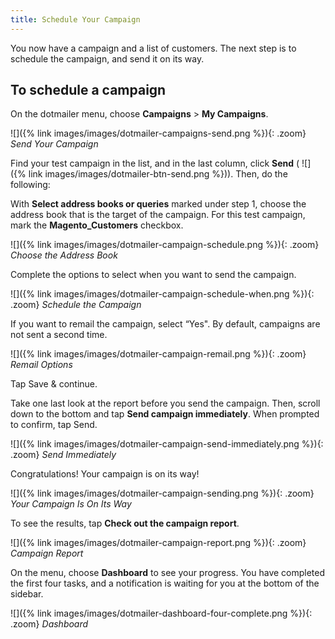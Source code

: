 ```yaml
---
title: Schedule Your Campaign
---
```


You now have a campaign and a list of customers. The next step is to schedule the campaign, and send it on its way.

## To schedule a campaign

On the dotmailer menu, choose **Campaigns** > **My Campaigns**.

![]({% link images/images/dotmailer-campaigns-send.png %}){: .zoom}
*Send Your Campaign*

Find your test campaign in the list, and in the last column, click **Send** ( ![]({% link images/images/dotmailer-btn-send.png %})). Then, do the following:

With **Select address books or queries** marked under step 1, choose the address book that is the target of the campaign. For this test campaign, mark the **Magento_Customers** checkbox.

![]({% link images/images/dotmailer-campaign-schedule.png %}){: .zoom}
*Choose the Address Book*

Complete the options to select when you want to send the campaign.

![]({% link images/images/dotmailer-campaign-schedule-when.png %}){: .zoom}
*Schedule the Campaign*

If you want to remail the campaign, select “Yes". By default, campaigns are not sent a second time.

![]({% link images/images/dotmailer-campaign-remail.png %}){: .zoom}
*Remail Options*

Tap <span class="btn">Save &amp; continue</span>.

Take one last look at the report before you send the campaign. Then, scroll down to the bottom and tap **Send campaign immediately**. When prompted to confirm, tap <span class="btn">Send</span>.

![]({% link images/images/dotmailer-campaign-send-immediately.png %}){: .zoom}
*Send Immediately*

Congratulations! Your campaign is on its way!

![]({% link images/images/dotmailer-campaign-sending.png %}){: .zoom}
*Your Campaign Is On Its Way*

To see the results, tap **Check out the campaign report**.

![]({% link images/images/dotmailer-campaign-report.png %}){: .zoom}
*Campaign Report*

On the menu, choose __Dashboard__ to see your progress. You have completed the first four tasks, and a notification is waiting for you at the bottom of the sidebar.

![]({% link images/images/dotmailer-dashboard-four-complete.png %}){: .zoom}
*Dashboard*
